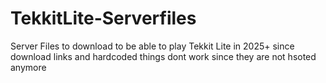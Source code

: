 # TekkitLite-Serverfiles
Server Files to download to be able to play Tekkit Lite in 2025+ since download links and hardcoded things dont work since they are not hsoted anymore
